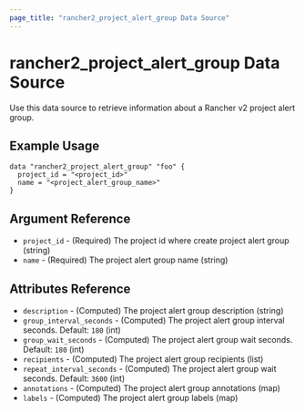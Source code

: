 ```yaml
---
page_title: "rancher2_project_alert_group Data Source"
---
```


# rancher2\_project\_alert\_group Data Source

Use this data source to retrieve information about a Rancher v2 project alert group.

## Example Usage

```
data "rancher2_project_alert_group" "foo" {
  project_id = "<project_id>"
  name = "<project_alert_group_name>"
}
```

## Argument Reference

* `project_id` - (Required) The project id where create project alert group (string)
* `name` - (Required) The project alert group name (string)

## Attributes Reference

* `description` - (Computed) The project alert group description (string)
* `group_interval_seconds` - (Computed) The project alert group interval seconds. Default: `180` (int)
* `group_wait_seconds` - (Computed) The project alert group wait seconds. Default: `180` (int)
* `recipients` - (Computed) The project alert group recipients (list)
* `repeat_interval_seconds` - (Computed) The project alert group wait seconds. Default: `3600` (int)
* `annotations` - (Computed) The project alert group annotations (map)
* `labels` - (Computed) The project alert group labels (map)

